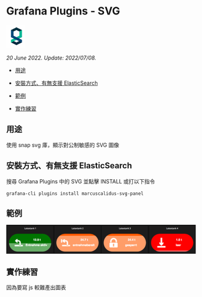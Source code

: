 # Grafana Plugins - SVG 

![img](SVG_icon.png)

*20 June 2022. Update: 2022/07/08.*

* [用途](#use)

* [安裝方式、有無支援 ElasticSearch](#install)

* [範例](#example)

* [實作練習](#do_example)

<h2 id="use">用途</h2>

使用 snap svg 庫，顯示對公制敏感的 SVG 圖像

<h2 id="install">安裝方式、有無支援 ElasticSearch</h2>

搜尋 Grafana Plugins 中的 SVG 並點擊 INSTALL 或打以下指令
    
    grafana-cli plugins install marcuscalidus-svg-panel

<h2 id="example">範例</h2>

![img](SVG.png)

<h2 id="do_example">實作練習</h2>

因為要寫 js 較難產出圖表
